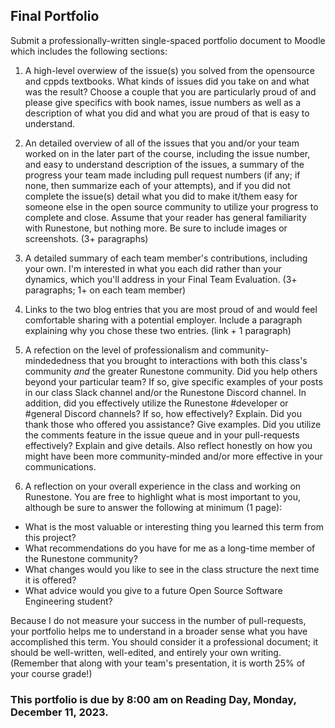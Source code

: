 ## Final Portfolio

Submit a professionally-written single-spaced portfolio document to Moodle which includes the following sections:

1. A high-level overwiew of the issue(s) you solved from the opensource and cppds textbooks. What kinds of issues did you take on and what was the result? Choose a couple that you are particularly proud of and please give specifics with book names, issue numbers as well as a description of what you did and what you are proud of that is easy to understand.

2. An detailed overview of all of the issues that you and/or your team worked on in the later part of the course, including the issue number, and easy to understand description of the issues, a summary of the progress your team made including pull request numbers (if any; if none, then summarize each of your attempts), and if you did not complete the issue(s) detail what you did to make it/them easy for someone else in the open source community to utilize your progress to complete and close. Assume that your reader has general familiarity with Runestone, but nothing more. Be sure to include images or screenshots. (3+ paragraphs)

3. A detailed summary of each team member's contributions, including your own. I'm interested in what you each did rather than your dynamics, which you'll address in your Final Team Evaluation. (3+ paragraphs; 1+ on each team member)

4. Links to the two blog entries that you are most proud of and would feel comfortable sharing with a potential employer. Include a paragraph explaining why you chose these two entries. (link + 1 paragraph)

5. A refection on the level of professionalism and community-mindededness that you brought to interactions with both this class's community *and* the greater Runestone community. Did you help others beyond your particular team?  If so, give specific examples of your posts in our class Slack channel and/or the Runestone Discord channel. In addition, did you effectively utilize the Runestone #developer or #general Discord channels? If so, how effectively? Explain. Did you thank those who offered you assistance? Give examples. Did you utilize the comments feature in the issue queue and in your pull-requests effectively? Explain and give details. Also reflect honestly on how you might have been more community-minded and/or more effective in your communications.

6. A reflection on your overall experience in the class and working on Runestone. You are free to highlight what is most important to you, although be sure to answer the following at minimum (1 page):

  - What is the most valuable or interesting thing you learned this term from this project?
  - What recommendations do you have for me as a long-time member of the Runestone community?
  - What changes would you like to see in the class structure the next time it is offered?
  - What advice would you give to a future Open Source Software Engineering student?

Because I do not measure your success in the number of pull-requests, your portfolio helps me to understand in a broader sense what you have accomplished this term. You should consider it a professional document; it should be well-written, well-edited, and entirely your own writing. (Remember that along with your team's presentation, it is worth 25% of your course grade!)

### This portfolio is due by 8:00 am on Reading Day, Monday, December 11, 2023.
